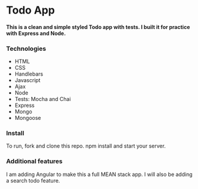 # Todo App 

#### This is a clean and simple styled Todo app with tests. I built it for practice with Express and Node. 

### Technologies 

* HTML
* CSS
* Handlebars
* Javascript
* Ajax
* Node
* Tests: Mocha and Chai
* Express
* Mongo
* Mongoose

### Install 

To run, fork and clone this repo. npm install and start your server. 

### Additional features 

I am adding Angular to make this a full MEAN stack app. I will also be adding a search todo feature.




